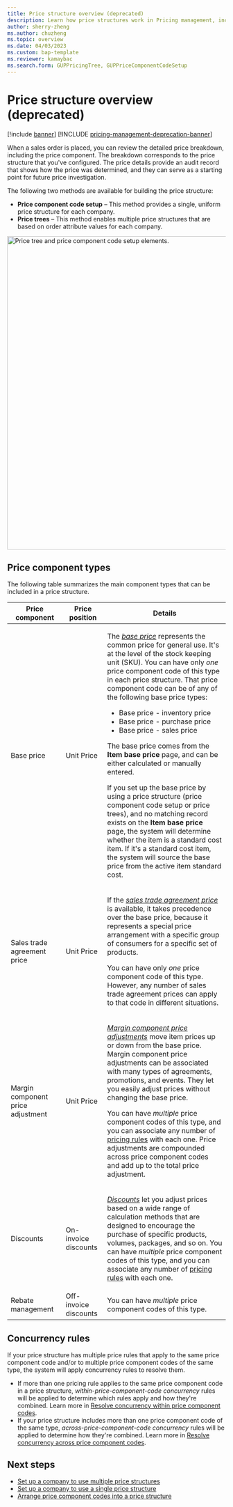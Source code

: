 ```yaml
---
title: Price structure overview (deprecated)
description: Learn how price structures work in Pricing management, including outlines on price component types and concurrency rules. This article describes functionality that has been deprecated. We recommend that you use the Unified pricing management module instead.
author: sherry-zheng
ms.author: chuzheng
ms.topic: overview
ms.date: 04/03/2023
ms.custom: bap-template
ms.reviewer: kamaybac
ms.search.form: GUPPricingTree, GUPPriceComponentCodeSetup
---
```


# Price structure overview (deprecated)

[!include [banner](../includes/banner.md)]
[!INCLUDE [pricing-management-deprecation-banner](../includes/pricing-management-deprecation-banner.md)]
<!-- KFM: Preview until further notice -->

When a sales order is placed, you can review the detailed price breakdown, including the price component. The breakdown corresponds to the price structure that you've configured. The price details provide an audit record that shows how the price was determined, and they can serve as a starting point for future price investigation.

The following two methods are available for building the price structure:

- **Price component code setup** – This method provides a single, uniform price structure for each company.
- **Price trees** – This method enables multiple price structures that are based on order attribute values for each company.

[<img src="media/price-trees-block-diagram.png" alt="Price tree and price component code setup elements." title="Price tree and price component code setup elements" width="720" />](media/price-trees-block-diagram.png#lightbox)

## Price component types

The following table summarizes the main component types that can be included in a price structure.

| Price component | Price position | Details |
|---|---|---|
| Base price | Unit Price | <p>The *[base price](base-price-versions.md)* represents the common price for general use. It's at the level of the stock keeping unit (SKU). You can have only *one* price component code of this type in each price structure. That price component code can be of any of the following base price types:</p><ul><li>Base price - inventory price</li><li>Base price - purchase price</li><li>Base price - sales price</li></ul><p>The base price comes from the **Item base price** page, and can be either calculated or manually entered.</p><p>If you set up the base price by using a price structure (price component code setup or price trees), and no matching record exists on the **Item base price** page, the system will determine whether the item is a standard cost item. If it's a standard cost item, the system will source the base price from the active item standard cost.</p> |
| Sales trade agreement price | Unit Price | <p>If the *[sales trade agreement price](sales-trade-agreement-prices.md)* is available, it takes precedence over the base price, because it represents a special price arrangement with a specific group of consumers for a specific set of products.</p><p>You can have only *one* price component code of this type. However, any number of sales trade agreement prices can apply to that code in different situations.</p> |
| Margin component price adjustment | Unit Price | <p>*[Margin component price adjustments](margin-price-adjustments.md)* move item prices up or down from the base price. Margin component price adjustments can be associated with many types of agreements, promotions, and events. They let you easily adjust prices without changing the base price.</p><p>You can have *multiple* price component codes of this type, and you can associate any number of [pricing rules](margin-discount-pricing-rules.md) with each one. Price adjustments are compounded across price component codes and add up to the total price adjustment. |
| Discounts | On-invoice discounts | <p>*[Discounts](discounts.md)* let you adjust prices based on a wide range of calculation methods that are designed to encourage the purchase of specific products, volumes, packages, and so on. You can have *multiple* price component codes of this type, and you can associate any number of [pricing rules](margin-discount-pricing-rules.md) with each one.</p> |
| Rebate management | Off-invoice discounts | You can have *multiple* price component codes of this type. |

## Concurrency rules

If your price structure has multiple price rules that apply to the same price component code and/or to multiple price component codes of the same type, the system will apply concurrency rules to resolve them.

- If more than one pricing rule applies to the same price component code in a price structure, *within-price-component-code concurrency* rules will be applied to determine which rules apply and how they're combined. Learn more in [Resolve concurrency within price component codes](concurrence-within-codes.md).
- If your price structure includes more than one price component code of the same type, *across-price-component-code concurrency* rules will be applied to determine how they're combined. Learn more in [Resolve concurrency across price component codes](concurrence-cross-codes.md).

## Next steps

- [Set up a company to use multiple price structures](price-structure-multiple.md)
- [Set up a company to use a single price structure](price-structure-single.md)
- [Arrange price component codes into a price structure](price-structure-details.md)
